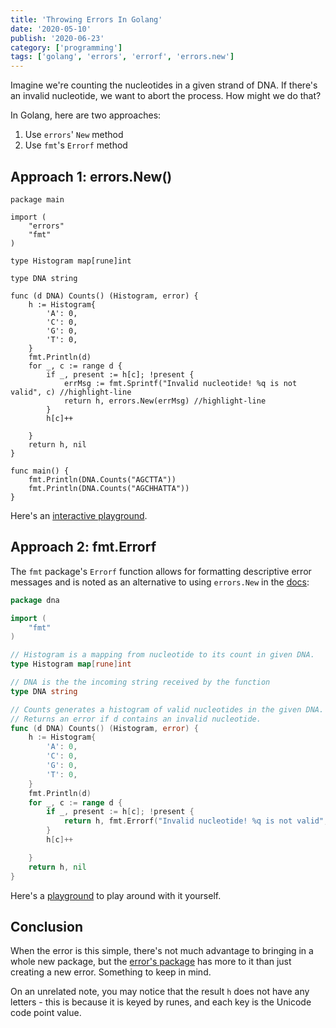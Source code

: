 ```yaml
---
title: 'Throwing Errors In Golang'
date: '2020-05-10'
publish: '2020-06-23'
category: ['programming']
tags: ['golang', 'errors', 'errorf', 'errors.new']
---
```


Imagine we're counting the nucleotides in a given strand of DNA. If there's an invalid nucleotide, we want to abort the process. How might we do that?

In Golang, here are two approaches:

1. Use `errors`' `New` method
2. Use `fmt`'s `Errorf` method

## Approach 1: errors.New()

```go:
package main

import (
	"errors"
	"fmt"
)

type Histogram map[rune]int

type DNA string

func (d DNA) Counts() (Histogram, error) {
	h := Histogram{
		'A': 0,
		'C': 0,
		'G': 0,
		'T': 0,
	}
	fmt.Println(d)
	for _, c := range d {
		if _, present := h[c]; !present {
			errMsg := fmt.Sprintf("Invalid nucleotide! %q is not valid", c) //highlight-line
			return h, errors.New(errMsg) //highlight-line
		}
		h[c]++

	}
	return h, nil
}

func main() {
	fmt.Println(DNA.Counts("AGCTTA"))
	fmt.Println(DNA.Counts("AGCHHATTA"))
}
```

Here's an [interactive playground](https://goplay.space/#jyJhEXv_Ps9).

## Approach 2: fmt.Errorf

The `fmt` package's `Errorf` function allows for formatting descriptive error messages and is noted as an alternative to using `errors.New` in the [docs](https://godoc.org/errors#New):

```go:title=nucleotide_count.go
package dna

import (
	"fmt"
)

// Histogram is a mapping from nucleotide to its count in given DNA.
type Histogram map[rune]int

// DNA is the the incoming string received by the function
type DNA string

// Counts generates a histogram of valid nucleotides in the given DNA.
// Returns an error if d contains an invalid nucleotide.
func (d DNA) Counts() (Histogram, error) {
	h := Histogram{
		'A': 0,
		'C': 0,
		'G': 0,
		'T': 0,
	}
	fmt.Println(d)
	for _, c := range d {
		if _, present := h[c]; !present {
			return h, fmt.Errorf("Invalid nucleotide! %q is not valid", c) //highlight-line
		}
		h[c]++

	}
	return h, nil
}

```

Here's a [playground](https://goplay.space/#c5p9srIp3O5) to play around with it yourself.

## Conclusion

When the error is this simple, there's not much advantage to bringing in a whole new package, but the [error's package](https://godoc.org/errors) has more to it than just creating a new error. Something to keep in mind.

On an unrelated note, you may notice that the result `h` does not have any letters - this is because it is keyed by runes, and each key is the Unicode code point value.
